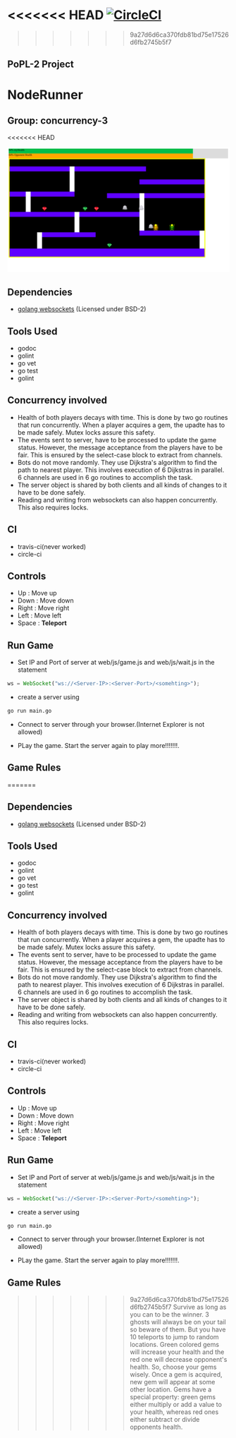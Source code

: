 <<<<<<< HEAD
[![CircleCI](https://circleci.com/gh/IITH-SBJoshi/concurrency-3/tree/trial.svg?style=shield)](https://circleci.com/gh/IITH-SBJoshi/concurrency-3/tree/trial)
=======

>>>>>>> 9a27d6d6ca370fdb81bd75e17526d6fb2745b5f7

## PoPL-2 Project
# NodeRunner
## Group: concurrency-3
<<<<<<< HEAD

![NodeRunnerScreenShot](web/assets/img/game_image.png "NodeRunner")

## Dependencies

* [golang websockets](https://github.com/gorilla/websocket) (Licensed under BSD-2)

## Tools Used

* godoc
* golint
* go vet
* go test
* golint

## Concurrency involved

* Health of both players decays with time. This is done by two go routines that run concurrently. When a player acquires a gem, the upadte has to be made safely. Mutex locks assure this safety.
* The events sent to server, have to be processed to update the game status. However, the message acceptance from the players have to be fair. This is ensured by the select-case block to extract from channels.
* Bots do not move randomly. They use Dijkstra's algorithm to find the path to nearest player. This involves execution of 6 Dijkstras in parallel. 6 channels are used in 6 go routines to accomplish the task.
* The server object is shared by both clients and all kinds of changes to it have to be done safely.
* Reading and writing from websockets can also happen concurrently. This also requires locks.


## CI

* travis-ci(never worked)
* circle-ci

## Controls

* Up    : Move up
* Down  : Move down
* Right : Move right
* Left  : Move left
* Space : **Teleport**

## Run Game

* Set IP and Port of server at web/js/game.js and web/js/wait.js in the statement
```javascript
ws = WebSocket("ws://<Server-IP>:<Server-Port>/<somehting>");
```
* create a server using
```bash
go run main.go
```

* Connect to server through your browser.(Internet Explorer is not allowed)

* PLay the game. Start the server again to play more!!!!!!!.


## Game Rules

=======



## Dependencies

* [golang websockets](https://github.com/gorilla/websocket) (Licensed under BSD-2)

## Tools Used

* godoc
* golint
* go vet
* go test
* golint

## Concurrency involved

* Health of both players decays with time. This is done by two go routines that run concurrently. When a player acquires a gem, the upadte has to be made safely. Mutex locks assure this safety.
* The events sent to server, have to be processed to update the game status. However, the message acceptance from the players have to be fair. This is ensured by the select-case block to extract from channels.
* Bots do not move randomly. They use Dijkstra's algorithm to find the path to nearest player. This involves execution of 6 Dijkstras in parallel. 6 channels are used in 6 go routines to accomplish the task.
* The server object is shared by both clients and all kinds of changes to it have to be done safely.
* Reading and writing from websockets can also happen concurrently. This also requires locks.


## CI

* travis-ci(never worked)
* circle-ci

## Controls

* Up    : Move up
* Down  : Move down
* Right : Move right
* Left  : Move left
* Space : **Teleport**

## Run Game

* Set IP and Port of server at web/js/game.js and web/js/wait.js in the statement
```javascript
ws = WebSocket("ws://<Server-IP>:<Server-Port>/<somehting>");
```
* create a server using
```bash
go run main.go
```

* Connect to server through your browser.(Internet Explorer is not allowed)

* PLay the game. Start the server again to play more!!!!!!!.


## Game Rules

>>>>>>> 9a27d6d6ca370fdb81bd75e17526d6fb2745b5f7
Survive as long as you can to be the winner. 3 ghosts will always be on your tail so beware of them. But you have 10 teleports to jump to random locations. Green colored gems will increase your health and the red one will decrease opponent's health. So, choose your gems wisely. Once a gem is acquired, new gem will appear at some other location. Gems have a special property: green gems either multiply or add a value to your health, whereas red ones either subtract or divide opponents health.

